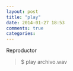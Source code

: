 ```yaml
---
layout: post
title: "play"
date: 2014-01-27 18:53
comments: true
categories: 
---
```

Reproductor

>$ play archivo.wav

